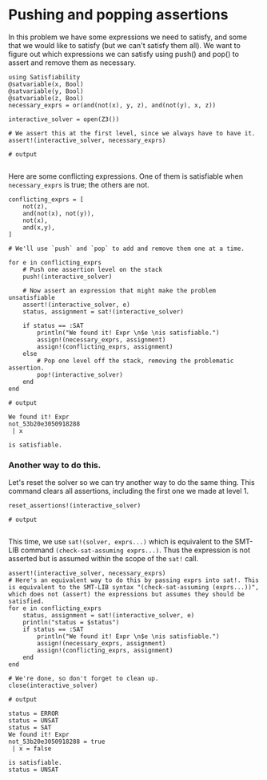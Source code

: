 # Pushing and popping assertions
In this problem we have some expressions we need to satisfy, and some that we would like to satisfy (but we can't satisfy them all).
We want to figure out which expressions we can satisfy using push() and pop() to assert and remove them as necessary.

```jldoctest label1; output = false
using Satisfiability
@satvariable(x, Bool)
@satvariable(y, Bool)
@satvariable(z, Bool)
necessary_exprs = or(and(not(x), y, z), and(not(y), x, z))

interactive_solver = open(Z3())

# We assert this at the first level, since we always have to have it.
assert!(interactive_solver, necessary_exprs)

# output


```

Here are some conflicting expressions. One of them is satisfiable when `necessary_exprs` is true; the others are not.
```jldoctest label1; output = false
conflicting_exprs = [
    not(z),
    and(not(x), not(y)),
    not(x),
    and(x,y),
]

# We'll use `push` and `pop` to add and remove them one at a time.

for e in conflicting_exprs
    # Push one assertion level on the stack
    push!(interactive_solver)

    # Now assert an expression that might make the problem unsatisfiable
    assert!(interactive_solver, e)
    status, assignment = sat!(interactive_solver)

    if status == :SAT
        println("We found it! Expr \n$e \nis satisfiable.")
        assign!(necessary_exprs, assignment)
        assign!(conflicting_exprs, assignment)
    else
        # Pop one level off the stack, removing the problematic assertion.
        pop!(interactive_solver)
    end
end

# output

We found it! Expr 
not_53b20e3050918288
 | x
 
is satisfiable.
```

### Another way to do this.
Let's reset the solver so we can try another way to do the same thing. This command clears all assertions, including the first one we made at level 1.
```jldoctest label1
reset_assertions!(interactive_solver)

# output


```

This time, we use `sat!(solver, exprs...)` which is equivalent to the SMT-LIB command `(check-sat-assuming exprs...)`. Thus the expression is not asserted but is assumed within the scope of the `sat!` call.
```jldoctest label1
assert!(interactive_solver, necessary_exprs)
# Here's an equivalent way to do this by passing exprs into sat!. This is equivalent to the SMT-LIB syntax "(check-sat-assuming (exprs...))", which does not (assert) the expressions but assumes they should be satisfied.
for e in conflicting_exprs
    status, assignment = sat!(interactive_solver, e)
    println("status = $status")
    if status == :SAT
        println("We found it! Expr \n$e \nis satisfiable.")
        assign!(necessary_exprs, assignment)
        assign!(conflicting_exprs, assignment)
    end
end

# We're done, so don't forget to clean up.
close(interactive_solver)

# output

status = ERROR
status = UNSAT
status = SAT
We found it! Expr 
not_53b20e3050918288 = true
 | x = false
 
is satisfiable.
status = UNSAT
```
